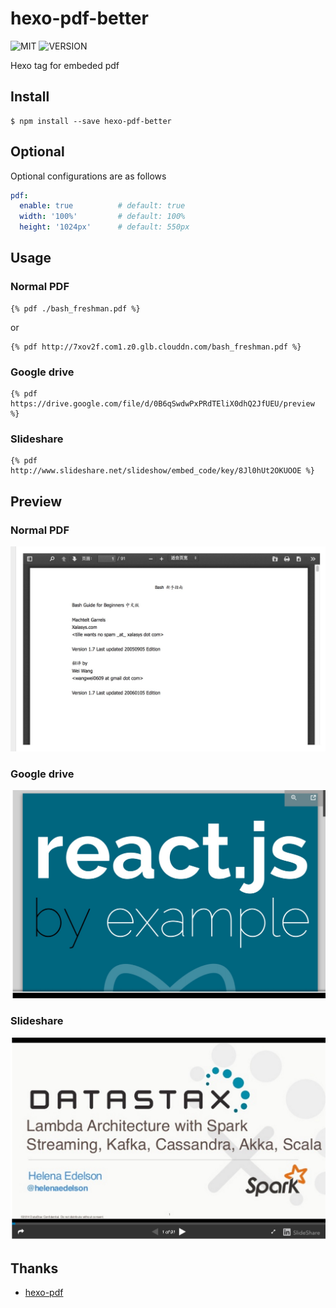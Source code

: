 hexo-pdf-better
====
![MIT](https://img.shields.io/npm/l/express.svg) ![VERSION](https://img.shields.io/badge/version-1.1.0-green.svg)

Hexo tag for embeded pdf

## Install

```
$ npm install --save hexo-pdf-better
```

## Optional

Optional configurations are as follows

``` yml
pdf:
  enable: true          # default: true
  width: '100%'         # default: 100%
  height: '1024px'      # default: 550px
```

## Usage

### Normal PDF

```
{% pdf ./bash_freshman.pdf %}
```

or

```
{% pdf http://7xov2f.com1.z0.glb.clouddn.com/bash_freshman.pdf %}
```

### Google drive
```
{% pdf https://drive.google.com/file/d/0B6qSwdwPxPRdTEliX0dhQ2JfUEU/preview %}
```

### Slideshare
```
{% pdf http://www.slideshare.net/slideshow/embed_code/key/8Jl0hUt2OKUOOE %}
```
## Preview

### Normal PDF
![](screenshot/hexo-normal-pdf.png)

### Google drive
![](screenshot/hexo-googledrive-pdf.png)

### Slideshare
![](screenshot/hexo-slideshare-pdf.png)

## Thanks

- [hexo-pdf](https://github.com/superalsrk/hexo-pdf)